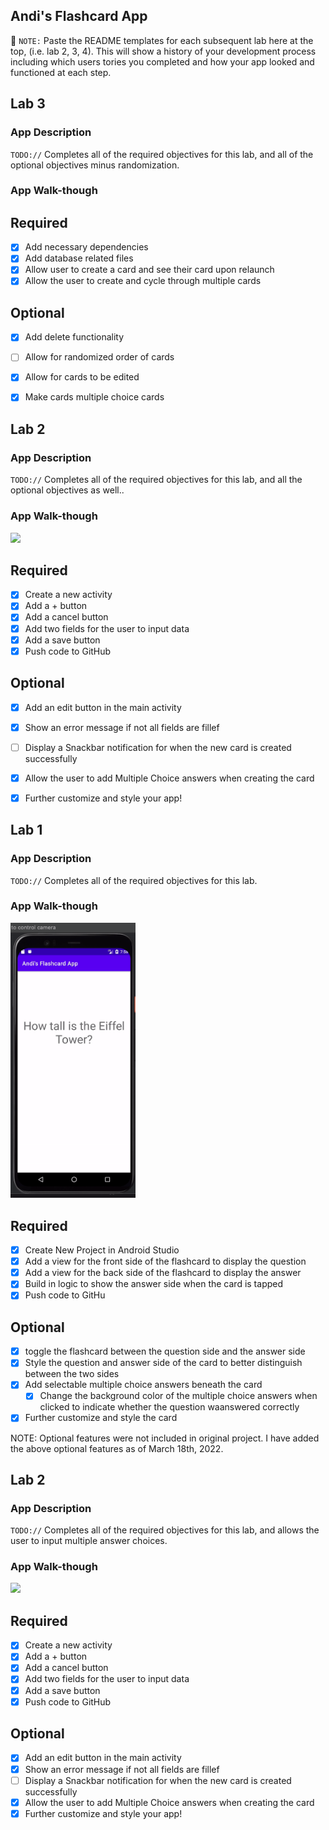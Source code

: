 ## Andi's Flashcard App

📝 `NOTE:` Paste the README templates for each subsequent lab here at the top, (i.e. lab 2, 3, 4). This will show a history of your development process including which users tories you completed and how your app looked and functioned at each step.

## Lab 3

### App Description
`TODO://` Completes all of the required objectives for this lab, and all of the optional objectives minus randomization.

### App Walk-though




## Required
- [x] Add necessary dependencies
- [x] Add database related files
- [x] Allow user to create a card and see their card upon relaunch
- [x] Allow the user to create and cycle through multiple cards
## Optional
- [x] Add delete functionality
- [ ] Allow for randomized order of cards
- [x] Allow for cards to be edited
- [x] Make cards multiple choice cards



## Lab 2

### App Description
`TODO://` Completes all of the required objectives for this lab, and all the optional objectives as well..

### App Walk-though

<img src="https://github.com/AKolari/AndisFlashcardApp/blob/master/ezgif.com-gif-maker%20(1).gif" width=200><br>


## Required
- [x] Create a new activity 
- [x] Add a + button
- [x] Add a cancel button
- [x] Add two fields for the user to input data
- [x] Add a save button
- [x] Push code to GitHub
## Optional
- [x] Add an edit button in the main activity 
- [x] Show an error message if not all fields are fillef
- [ ] Display a Snackbar notification for when the new card is created successfully
- [x] Allow the user to add Multiple Choice answers when creating the card
- [x] Further customize and style your app!



## Lab 1

### App Description
`TODO://` Completes all of the required objectives for this lab.

### App Walk-though

<img src="https://github.com/AKolari/AndisFlashcardApp/raw/master/ezgif.com-gif-maker.gif" width=200><br>


## Required
- [x] Create New Project in Android Studio
- [x] Add a view for the front side of the flashcard to display the question
- [x] Add a view for the back side of the flashcard to display the answer
- [x] Build in logic to show the answer side when the card is tapped
- [x] Push code to GitHu
## Optional
- [x] toggle the flashcard between the question side and the answer side
- [x] Style the question and answer side of the card to better distinguish between the two sides
- [x] Add selectable multiple choice answers beneath the card
   - [x] Change the background color of the multiple choice answers when clicked to indicate whether the question waanswered correctly
- [x] Further customize and style the card

NOTE: Optional features were not included in original project. I have added the above optional features as of March 18th, 2022.


## Lab 2

### App Description
`TODO://` Completes all of the required objectives for this lab, and allows the user to input multiple answer choices.

### App Walk-though

<img src="https://github.com/AKolari/AndisFlashcardApp/blob/master/ezgif.com-gif-maker%20(1).gif" width=200><br>


## Required
- [x] Create a new activity 
- [x] Add a + button
- [x] Add a cancel button
- [x] Add two fields for the user to input data
- [x] Add a save button
- [x] Push code to GitHub
## Optional
- [x] Add an edit button in the main activity 
- [x] Show an error message if not all fields are fillef
- [ ] Display a Snackbar notification for when the new card is created successfully
- [x] Allow the user to add Multiple Choice answers when creating the card
- [x] Further customize and style your app!

